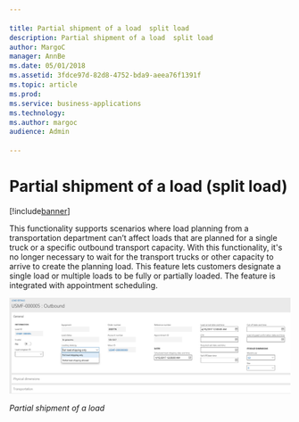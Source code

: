 ```yaml
---

title: Partial shipment of a load  split load 
description: Partial shipment of a load  split load 
author: MargoC
manager: AnnBe
ms.date: 05/01/2018
ms.assetid: 3fdce97d-82d8-4752-bda9-aeea76f1391f
ms.topic: article
ms.prod: 
ms.service: business-applications
ms.technology: 
ms.author: margoc
audience: Admin

---
```

#  Partial shipment of a load (split load)




[!include[banner](../../../includes/banner.md)]

This functionality supports scenarios where load planning from a transportation
department can’t affect loads that are planned for a single truck or a specific
outbound transport capacity. With this functionality, it's no longer necessary
to wait for the transport trucks or other capacity to arrive to create the
planning load. This feature lets customers designate a single load or multiple
loads to be fully or partially loaded. The feature is integrated with
appointment scheduling.

![A screenshot showing how to designate partial shipment of a load](media/partial-shipment-a-load-split-load-1.png "A screenshot showing how to designate partial shipment of a load")
<!-- FO_partial_shipment_of-a_load_A.png -->


*Partial shipment of a load*
